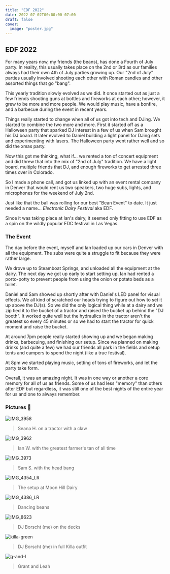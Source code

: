 ```yaml
---
title: "EDF 2022"
date: 2022-07-02T00:00:00-07:00
draft: false
cover:
  image: "poster.jpg"
---
```


## EDF 2022

For many years now, my friends (the beans), has done a Fourth of July party. In reality, this usually takes place on the 2nd or 3rd as our families always had their own 4th of July parties growing up. Our "2nd of July" parties usually involved shooting each other with Roman candles and other assorted things that go "bang".

This yearly tradition slowly evolved as we did. It once started out as just a few friends shooting guns at bottles and fireworks at each other; however, it grew to be more and more people. We would play music, have a bonfire, and a barbecue during the event in recent years.

Things really started to change when all of us got into tech and DJing. We started to combine the two more and more. First it started off as a Halloween party that sparked DJ interest in a few of us when Sam brought his DJ board. It later evolved to Daniel building a light panel for DJing sets and experimenting with lasers. The Halloween party went rather well and so did the xmas party.

Now this got me thinking, what if... we rented a ton of concert equipment and did threw that into the mix of "2nd of July" tradition. We have a light board, multiple friends that DJ, and enough fireworks to get arrested three times over in Colorado.

So I made a phone call, and got us linked up with an event rental company in Denver that would rent us two speakers, two huge subs, lights, and microphones for the weekend of July 2nd.

Just like that the ball was rolling for our best "Bean Event" to date. It just needed a name... *Electronic Dairy Festival* aka EDF.

Since it was taking place at Ian's dairy, it seemed only fitting to use EDF as a spin on the wildly popular EDC festival in Las Vegas.

### The Event

The day before the event, myself and Ian loaded up our cars in Denver with all the equipment. The subs were quite a struggle to fit because they were rather large.

We drove up to Steamboat Springs, and unloaded all the equipment at the dairy. The next day we got up early to start setting up. Ian had rented a porto-potty to prevent people from using the onion or potato beds as a toilet.

Daniel and Sam showed up shortly after with Daniel's LED panel for visual effects. We all kind of scratched our heads trying to figure out how to set it up above the DJ(s). So we did the only logical thing while at a dairy and we zip tied it to the bucket of a tractor and raised the bucket up behind the "DJ booth". It worked quite well but the hydraulics in the tractor aren't the greatest so every 45 minutes or so we had to start the tractor for quick moment and raise the bucket.

At around 7pm people really started showing up and we began making drinks, barbecuing, and finishing our setup. Since we planned on making drinks (and quite a few) we had our friends all park in the fields and setup tents and campers to spend the night (like a true festival).

At 8pm we started playing music, setting of tons of fireworks, and let the party take form.

Overall, it was an amazing night. It was in one way or another a core memory for all of us as friends. Some of us had less "memory" than others after EDF but regardless, it was still one of the best nights of the entire year for us and one to always remember.

### Pictures 📸

![IMG_3958](IMG_3958.jpg)

> Seana H. on a tractor with a claw

![IMG_3962](IMG_3962.jpg)

> Ian W. with the greatest farmer's tan of all time

![IMG_3973](IMG_3973.jpg)

> Sam S. with the head bang

![IMG_4354_LR](IMG_4354_LR.jpg)

> The setup at Moon Hill Dairy

![IMG_4386_LR](IMG_4386_LR.jpg)

> Dancing beans

![IMG_8623](IMG_8623.jpg)

> DJ Borscht (me) on the decks

![killa-green](killa-green.jpg)

> DJ Borscht (me) in full Killa outfit

![g-and-l](g-and-l.jpg)

> Grant and Leah
